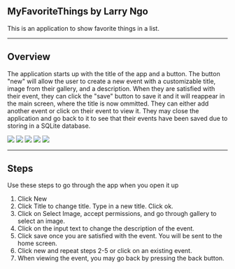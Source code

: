 ## MyFavoriteThings by Larry Ngo

This is an application to show favorite things in a list.

---

## Overview

The application starts up with the title of the app and a button. The button "new" will allow the user to create a new event with a customizable title, image from their gallery,
and a description. When they are satisfied with their event, they can click the "save" button to save it and it will reappear in the main screen, where the title is now
ommitted. They can either add another event or click on their event to view it. They may close the application and go back to it to see that their events have been saved
due to storing in a SQLite database.

![](https://github.com/larryngo97/MyFavoriteThings/blob/master/demo/1.JPG?raw=true) 
![](https://github.com/larryngo97/MyFavoriteThings/blob/master/demo/2.JPG?raw=true) 
![](https://github.com/larryngo97/MyFavoriteThings/blob/master/demo/3.JPG?raw=true)
![](https://github.com/larryngo97/MyFavoriteThings/blob/master/demo/4.JPG?raw=true) 
![](https://github.com/larryngo97/MyFavoriteThings/blob/master/demo/5.JPG?raw=true)

---

## Steps

Use these steps to go through the app when you open it up

1. Click New
2. Click Title to change title. Type in a new title. Click ok.
3. Click on Select Image, accept permissions, and go through gallery to select an image.
4. Click on the input text to change the description of the event.
5. Click save once you are satisfied with the event. You will be sent to the home screen.
6. Click new and repeat steps 2-5 or click on an existing event.
7. When viewing the event, you may go back by pressing the back button.
